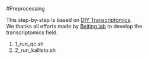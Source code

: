 #Preprocessing

This step-by-step is based on [DIY Transcriptomics](https://diytranscriptomics.com/data). \
We thanks all efforts made by [Beiting lab](https://hostmicrobe.org/) to develop the \
transcriptomics field.

1. 1_run_qc.sh
2. 2_run_kallisto.sh

